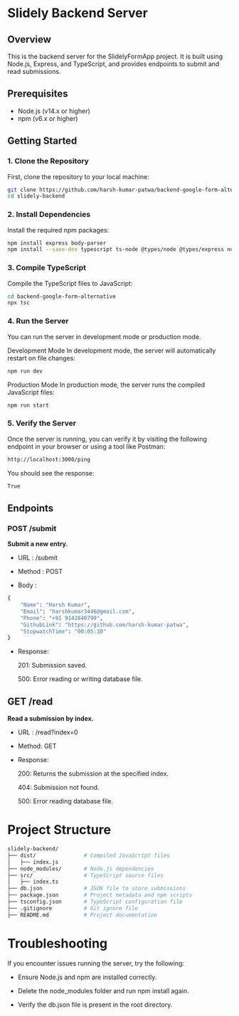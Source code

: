 # Slidely Backend Server

## Overview
This is the backend server for the SlidelyFormApp project. It is built using Node.js, Express, and TypeScript, and provides endpoints to submit and read submissions.

## Prerequisites
- Node.js (v14.x or higher)
- npm (v6.x or higher)

## Getting Started

### 1. Clone the Repository
First, clone the repository to your local machine:
```sh
git clone https://github.com/harsh-kumar-patwa/backend-google-form-alternative.git
cd slidely-backend
```

### 2. Install Dependencies
Install the required npm packages:
```sh
npm install express body-parser
npm install --save-dev typescript ts-node @types/node @types/express nodemon

```

### 3. Compile TypeScript
Compile the TypeScript files to JavaScript:
```sh
cd backend-google-form-alternative
npx tsc
```

### 4. Run the Server
You can run the server in development mode or production mode.

Development Mode
In development mode, the server will automatically restart on file changes:
```sh
npm run dev
```

Production Mode
In production mode, the server runs the compiled JavaScript files:
```sh
npm run start
```

### 5. Verify the Server
Once the server is running, you can verify it by visiting the following endpoint in your browser or using a tool like Postman:
```sh
http://localhost:3000/ping
```
You should see the response:

```sh
True
```

## Endpoints
### POST /submit

**Submit a new entry.**  

  
* URL :  /submit

* Method :  POST

* Body :

```sh
{
    "Name": "Harsh Kumar",
    "Email": "harshkumar3446@gmail.com",
    "Phone": "+91 9142840799",
    "GithubLink": "https://github.com/harsh-kumar-patwa",
    "StopwatchTime": "00:05:30"
}
```

* Response:

  201: Submission saved.
  
  500: Error reading or writing database file.


## GET /read
**Read a submission by index.**

* URL : /read?index=0
* Method: GET
* Response:
  
  200: Returns the submission at the specified index.
  
  404: Submission not found.
  
  500: Error reading database file.

# Project Structure 
```sh
slidely-backend/
├── dist/               # Compiled JavaScript files
│   ├── index.js
├── node_modules/       # Node.js dependencies
├── src/                # TypeScript source files
│   ├── index.ts
├── db.json             # JSON file to store submissions
├── package.json        # Project metadata and npm scripts
├── tsconfig.json       # TypeScript configuration file
├── .gitignore          # Git ignore file
├── README.md           # Project documentation
```

# Troubleshooting
If you encounter issues running the server, try the following:

* Ensure Node.js and npm are installed correctly.

* Delete the node_modules folder and run npm install again.

* Verify the db.json file is present in the root directory.
